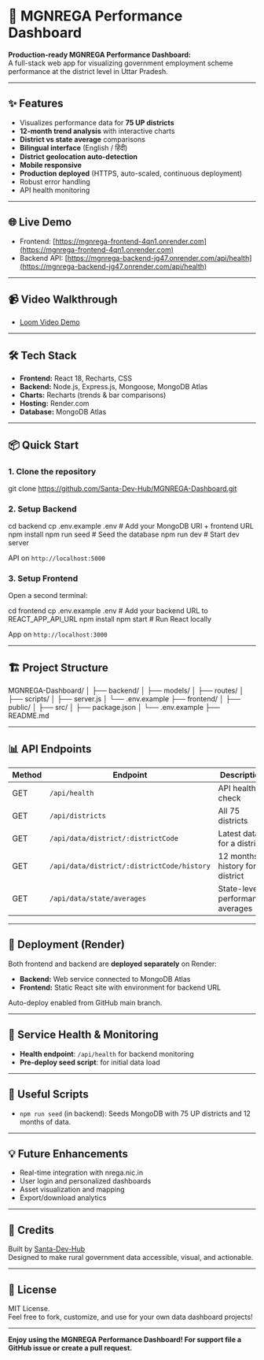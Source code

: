 # 🚀 MGNREGA Performance Dashboard

**Production-ready MGNREGA Performance Dashboard:**  
A full-stack web app for visualizing government employment scheme performance at the district level in Uttar Pradesh.

---

## ✨ Features

- Visualizes performance data for **75 UP districts**
- **12-month trend analysis** with interactive charts
- **District vs state average** comparisons
- **Bilingual interface** (English / हिंदी)
- **District geolocation auto-detection**
- **Mobile responsive**
- **Production deployed** (HTTPS, auto-scaled, continuous deployment)
- Robust error handling
- API health monitoring

---

## 🌐 Live Demo

- Frontend: [https://mgnrega-frontend-4qn1.onrender.com](https://mgnrega-frontend-4qn1.onrender.com)
- Backend API: [https://mgnrega-backend-jg47.onrender.com/api/health](https://mgnrega-backend-jg47.onrender.com/api/health)

---

## 📹 Video Walkthrough

- [Loom Video Demo](https://loom.com/share/YOUR_LOOM_ID)

---

## 🛠️ Tech Stack

- **Frontend:** React 18, Recharts, CSS
- **Backend:** Node.js, Express.js, Mongoose, MongoDB Atlas
- **Charts:** Recharts (trends & bar comparisons)
- **Hosting:** Render.com
- **Database:** MongoDB Atlas

---

## 📦 Quick Start

### 1. Clone the repository

git clone https://github.com/Santa-Dev-Hub/MGNREGA-Dashboard.git


### 2. Setup Backend

cd backend
cp .env.example .env # Add your MongoDB URI + frontend URL
npm install
npm run seed # Seed the database
npm run dev # Start dev server

API on `http://localhost:5000`

### 3. Setup Frontend

Open a second terminal:

cd frontend
cp .env.example .env # Add your backend URL to REACT_APP_API_URL
npm install
npm start # Run React locally

App on `http://localhost:3000`

---

## 🏗️ Project Structure
MGNREGA-Dashboard/
│
├── backend/
│ ├── models/
│ ├── routes/
│ ├── scripts/
│ ├── server.js
│ └── .env.example
├── frontend/
│ ├── public/
│ ├── src/
│ ├── package.json
│ └── .env.example
├── README.md


---

## 📊 API Endpoints

| Method | Endpoint                                       | Description                     |
|--------|------------------------------------------------|---------------------------------|
| GET    | `/api/health`                                  | API health check                |
| GET    | `/api/districts`                               | All 75 districts                |
| GET    | `/api/data/district/:districtCode`             | Latest data for a district      |
| GET    | `/api/data/district/:districtCode/history`     | 12 months history for a district|
| GET    | `/api/data/state/averages`                     | State-level performance averages|

---

## 🚢 Deployment (Render)

Both frontend and backend are **deployed separately** on Render:
- **Backend:** Web service connected to MongoDB Atlas
- **Frontend:** Static React site with environment for backend URL

Auto-deploy enabled from GitHub main branch.

---

## 🚦 Service Health & Monitoring

- **Health endpoint**: `/api/health` for backend monitoring
- **Pre-deploy seed script**: for initial data load

---

## 🤖 Useful Scripts

- `npm run seed` (in backend): Seeds MongoDB with 75 UP districts and 12 months of data.

---

## 💡 Future Enhancements

- Real-time integration with nrega.nic.in
- User login and personalized dashboards
- Asset visualization and mapping
- Export/download analytics

---

## 🙏 Credits

Built by [Santa-Dev-Hub](https://github.com/Santa-Dev-Hub)  
Designed to make rural government data accessible, visual, and actionable.

---

## 📝 License

MIT License.  
Feel free to fork, customize, and use for your own data dashboard projects!

---

**Enjoy using the MGNREGA Performance Dashboard! For support file a GitHub issue or create a pull request.**


